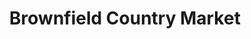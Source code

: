 ---
title: "Brownfield Country Market"
url: /brownfield/brownfield-country-market/
shop: supermarket
---